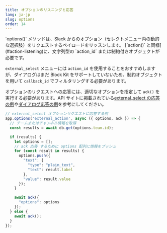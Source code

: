 ```yaml
---
title: オプションのリスニングと応答
lang: ja-jp
slug: options
order: 14
---
```


<div class="section-content">
`options()` メソッドは、Slack からのオプション（セレクトメニュー内の動的な選択肢）をリクエストするペイロードをリッスンします。 [`action()` と同様](#action-listening)に、文字列型の `action_id` または制約付きオブジェクトが必要です。

`external_select` メニューには `action_id` を使用することをおすすめしますが、ダイアログはまだ Block Kit をサポートしていないため、制約オブジェクトを用いて `callback_id` でフィルタリングする必要があります。

オプションのリクエストへの応答には、適切なオプションを指定して `ack()` を実行する必要があります。API サイトに掲載されている[external_select の応答の例](https://api.slack.com/reference/messaging/block-elements#external-select)や[ダイアログ応答の例](https://api.slack.com/dialogs#dynamic_select_elements_external)を参考にしてください。
</div>

```javascript
// external_select オプションリクエストに応答する例
app.options('external_action', async ({ options, ack }) => {
  // チームまたはチャンネル情報を取得
  const results = await db.get(options.team.id);

  if (results) {
    let options = [];
    // ack 応答 するために options 配列に情報をプッシュ
    for (const result in results) {
      options.push({
        "text": {
          "type": "plain_text",
          "text": result.label
        },
        "value": result.value
      });
    }

    await ack({
      "options": options
    });
  } else {
    await ack();
  }
});
```
